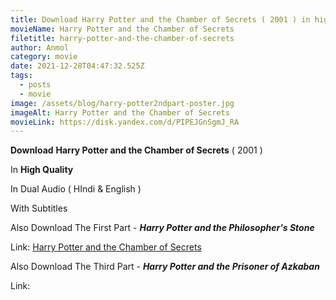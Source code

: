```yaml
---
title: Download Harry Potter and the Chamber of Secrets ( 2001 ) in high quality
movieName: Harry Potter and the Chamber of Secrets
filetitle: harry-potter-and-the-chamber-of-secrets
author: Anmol
category: movie
date: 2021-12-28T04:47:32.525Z
tags:
  - posts
  - movie
image: /assets/blog/harry-potter2ndpart-poster.jpg
imageAlt: Harry Potter and the Chamber of Secrets
movieLink: https://disk.yandex.com/d/PIPEJGnSgmJ_RA
---
```

**Download**  **Harry Potter and the Chamber of Secrets** ( 2001 ) 

In **High Quality**

In Dual Audio ( HIndi & English )

With Subtitles

Also Download The First Part - ***Harry Potter and the Philosopher's Stone***

Link:  <a href="https://netblog.netlify.app/blog/harry-potter-and-the-philosophers-stone/">Harry Potter and the Chamber of Secrets</a>

Also Download The Third Part - ***Harry Potter and the Prisoner of Azkaban***

Link: